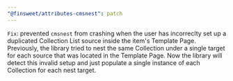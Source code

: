 ```yaml
---
"@finsweet/attributes-cmsnest": patch
---
```


`Fix`: prevented `cmsnest` from crashing when the user has incorreclty set up a duplicated Collection List source inside the item's Template Page.
Previously, the library tried to nest the same Collection under a single target for each source that was located in the Template Page.
Now the library will detect this invalid setup and just populate a single instance of each Collection for each nest target.
